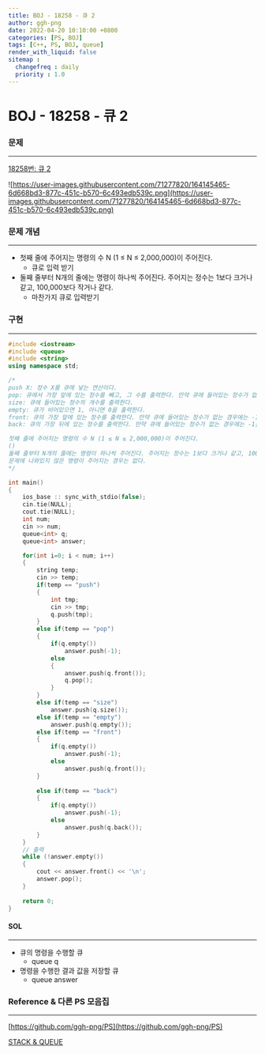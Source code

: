 ```yaml
---
title: BOJ - 18258 - 큐 2  
author: ggh-png
date: 2022-04-20 10:10:00 +0800
categories: [PS, BOJ]
tags: [C++, PS, BOJ, queue]
render_with_liquid: false
sitemap :
  changefreq : daily
  priority : 1.0
---
```


# BOJ - 18258 - 큐 2

### 문제

---

[18258번: 큐 2](https://www.acmicpc.net/problem/18258)

![https://user-images.githubusercontent.com/71277820/164145465-6d668bd3-877c-451c-b570-6c493edb539c.png](https://user-images.githubusercontent.com/71277820/164145465-6d668bd3-877c-451c-b570-6c493edb539c.png)

### 문제 개념

---

- 첫째 줄에 주어지는 명령의 수 N (1 ≤ N ≤ 2,000,000)이 주어진다.
    - 큐로 입력 받기
- 둘째 줄부터 N개의 줄에는 명령이 하나씩 주어진다. 주어지는 정수는 1보다 크거나 같고, 100,000보다 작거나 같다.
    - 마찬가지 큐로 입력받기

### 구현

---

```cpp
#include <iostream>
#include <queue>
#include <string>
using namespace std;

/* 
push X: 정수 X를 큐에 넣는 연산이다.
pop: 큐에서 가장 앞에 있는 정수를 빼고, 그 수를 출력한다. 만약 큐에 들어있는 정수가 없는 경우에는 -1을 출력한다.
size: 큐에 들어있는 정수의 개수를 출력한다.
empty: 큐가 비어있으면 1, 아니면 0을 출력한다.
front: 큐의 가장 앞에 있는 정수를 출력한다. 만약 큐에 들어있는 정수가 없는 경우에는 -1을 출력한다.
back: 큐의 가장 뒤에 있는 정수를 출력한다. 만약 큐에 들어있는 정수가 없는 경우에는 -1을 출력한다.

첫째 줄에 주어지는 명령의 수 N (1 ≤ N ≤ 2,000,000)이 주어진다. 
()
둘째 줄부터 N개의 줄에는 명령이 하나씩 주어진다. 주어지는 정수는 1보다 크거나 같고, 100,000보다 작거나 같다.
문제에 나와있지 않은 명령이 주어지는 경우는 없다.
*/

int main()
{
    ios_base :: sync_with_stdio(false); 
    cin.tie(NULL); 
    cout.tie(NULL);
    int num; 
    cin >> num;
    queue<int> q;
    queue<int> answer;

    for(int i=0; i < num; i++)
    {
        string temp;
        cin >> temp;
        if(temp == "push")
        {
            int tmp;
            cin >> tmp;
            q.push(tmp);
        }
        else if(temp == "pop")
        {
            if(q.empty())
                answer.push(-1);
            else
            {
                answer.push(q.front());
                q.pop();
            }    
        }
        else if(temp == "size")
            answer.push(q.size());
        else if(temp == "empty")
            answer.push(q.empty());
        else if(temp == "front")
        {
            if(q.empty())
                answer.push(-1);
            else
                answer.push(q.front());
        }
            
        else if(temp == "back")
        {
            if(q.empty())
                answer.push(-1);
            else
                answer.push(q.back());
        }
    }
    // 출력 
    while (!answer.empty())
    {
        cout << answer.front() << '\n';
        answer.pop();
    }
    
    return 0;
}
```

#### SOL

---

- 큐의 명령을 수행할 큐
    - queue<int> q
- 명령을 수행한 결과 값을 저장할 큐
    - queue<int> answer

### Reference & 다른 PS 모음집

---

[https://github.com/ggh-png/PS](https://github.com/ggh-png/PS)

[STACK & QUEUE](https://ggh-png.github.io/posts/queue&stack/)